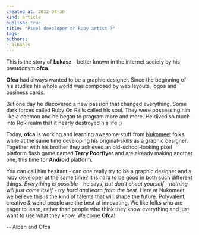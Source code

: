 ```yaml
---
created_at: 2012-04-30
kind: article
publish: true
title: "Pixel developer or Ruby artist ?"
tags:
authors:
- albanlv
---
```


This is the story of **Łukasz** - better known in the internet society by his pseudonym **ofca**.

**Ofca** had always wanted to be a graphic designer. Since the beginning of his studies his whole world was composed by web layouts, logos and business cards.

But one day he discovered a new passion that changed everything. Some dark forces called Ruby On Rails called his soul. They were possessing him like a daemon and he began to program more and more. He dived so much into RoR realm that it nearly destroyed his life ;)

Today, **ofca** is working and learning awesome stuff from [Nukomeet](http://nukomeet.com) folks while at the same time developing his original-skills as a graphic designer. Together with his brother they achieved an old-school-looking pixel platform flash game named **Terry Poorflyer** and are already making another one, this time for **Android** platform.

You can call him hesitant - can one really try to be a graphic designer and a ruby developer at the same time? It is hard to be good in both such different things. _Everything is possible_ - he says, _but don't cheat yourself - nothing will just come itself - try hard and learn from the best_.
Here at Nukomeet, we believe this is the kind of talents that will shape the future. Polyvalent, creative & weird people are the best at innovating. We like folks who are eager to learn, rather than people who think they know everything and just want to use what they know. Welcome **Ofca**!

-- Alban and Ofca
